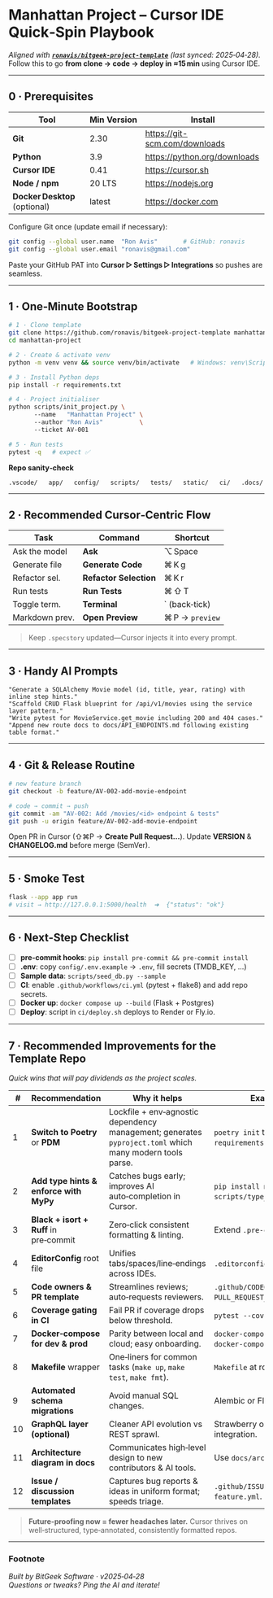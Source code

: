 # Manhattan Project – Cursor IDE Quick‑Spin Playbook  
*Aligned with **[`ronavis/bitgeek-project-template`](https://github.com/ronavis/bitgeek-project-template)** (last synced: 2025‑04‑28).*  Follow this to go **from clone → code → deploy in ≈15 min** using Cursor IDE.

---
## 0 · Prerequisites
| Tool | Min Version | Install |
|------|-------------|---------|
| **Git** | 2.30 | <https://git-scm.com/downloads> |
| **Python** | 3.9 | <https://python.org/downloads> |
| **Cursor IDE** | 0.41 | <https://cursor.sh> |
| **Node / npm** | 20 LTS | <https://nodejs.org> |
| **Docker Desktop** (optional) | latest | <https://docker.com> |

Configure Git once (update email if necessary):
```bash
git config --global user.name  "Ron Avis"       # GitHub: ronavis
git config --global user.email "ronavis@gmail.com"
```
Paste your GitHub PAT into **Cursor ▷ Settings ▷ Integrations** so pushes are seamless.

---
## 1 · One‑Minute Bootstrap
```bash
# 1 · Clone template
git clone https://github.com/ronavis/bitgeek-project-template manhattan-project
cd manhattan-project

# 2 · Create & activate venv
python -m venv venv && source venv/bin/activate   # Windows: venv\Scripts\activate

# 3 · Install Python deps
pip install -r requirements.txt

# 4 · Project initialiser
python scripts/init_project.py \ 
       --name   "Manhattan Project" \ 
       --author "Ron Avis"          \ 
       --ticket AV‑001

# 5 · Run tests
pytest -q   # expect ✅
```
**Repo sanity‑check**
```
.vscode/   app/   config/   scripts/   tests/   static/   ci/   .docs/
```

---
## 2 · Recommended Cursor‑Centric Flow
| Task | Command | Shortcut |
|------|---------|----------|
| Ask the model | **Ask** | ⌥ Space |
| Generate file | **Generate Code** | ⌘ K g |
| Refactor sel. | **Refactor Selection** | ⌘ K r |
| Run tests | **Run Tests** | ⌘ ⇧ T |
| Toggle term. | **Terminal** | ` (back‑tick) |
| Markdown prev. | **Open Preview** | ⌘ P → `preview` |

> Keep `.specstory` updated—Cursor injects it into every prompt.

---
## 3 · Handy AI Prompts
```text
"Generate a SQLAlchemy Movie model (id, title, year, rating) with inline step hints." 
"Scaffold CRUD Flask blueprint for /api/v1/movies using the service layer pattern." 
"Write pytest for MovieService.get_movie including 200 and 404 cases." 
"Append new route docs to docs/API_ENDPOINTS.md following existing table format." 
```

---
## 4 · Git & Release Routine
```bash
# new feature branch
git checkout -b feature/AV‑002‑add‑movie‑endpoint

# code → commit → push
git commit -am "AV‑002: Add /movies/<id> endpoint & tests"
git push -u origin feature/AV‑002‑add‑movie‑endpoint
```
Open PR in Cursor (⇧⌘P → **Create Pull Request…**). Update **VERSION** & **CHANGELOG.md** before merge (SemVer).

---
## 5 · Smoke Test
```bash
flask --app app run
# visit → http://127.0.0.1:5000/health  ➜  {"status": "ok"}
```

---
## 6 · Next‑Step Checklist
- [ ] **pre‑commit hooks**: `pip install pre‑commit && pre‑commit install`
- [ ] **.env**: copy `config/.env.example` → `.env`, fill secrets (TMDB_KEY, …)
- [ ] **Sample data**: `scripts/seed_db.py --sample`
- [ ] **CI**: enable `.github/workflows/ci.yml` (pytest + flake8) and add repo secrets.
- [ ] **Docker up**: `docker compose up --build` (Flask + Postgres)
- [ ] **Deploy**: script in `ci/deploy.sh` deploys to Render or Fly.io.

---
## 7 · **Recommended Improvements for the Template Repo**
*Quick wins that will pay dividends as the project scales.*

| # | Recommendation | Why it helps | Example/Tool |
|---|----------------|-------------|--------------|
| 1 | **Switch to Poetry** or **PDM** | Lockfile + env‑agnostic dependency management; generates `pyproject.toml` which many modern tools parse. | `poetry init` then migrate `requirements.txt` into it. |
| 2 | **Add type hints & enforce with MyPy** | Catches bugs early; improves AI auto‑completion in Cursor. | `pip install mypy` + `scripts/type_check.sh`. |
| 3 | **Black + isort + Ruff** in pre‑commit | Zero‑click consistent formatting & linting. | Extend `.pre‑commit‑config.yaml`. |
| 4 | **EditorConfig** root file | Unifies tabs/spaces/line‑endings across IDEs. | `.editorconfig` at repo root. |
| 5 | **Code owners & PR template** | Streamlines reviews; auto‑requests reviewers. | `.github/CODEOWNERS`, `PULL_REQUEST_TEMPLATE.md`. |
| 6 | **Coverage gating in CI** | Fail PR if coverage drops below threshold. | `pytest --cov` + Coveralls badge. |
| 7 | **Docker‑compose for dev & prod** | Parity between local and cloud; easy onboarding. | `docker-compose.dev.yml` & `docker-compose.prod.yml`. |
| 8 | **Makefile** wrapper | One‑liners for common tasks (`make up`, `make test`, `make fmt`). | `Makefile` at root. |
| 9 | **Automated schema migrations** | Avoid manual SQL changes. | Alembic or Flask‑Migrate. |
|10 | **GraphQL layer (optional)** | Cleaner API evolution vs REST sprawl. | Strawberry or Ariadne integration. |
|11 | **Architecture diagram in docs** | Communicates high‑level design to new contributors & AI tools. | Use `docs/architecture.drawio`. |
|12 | **Issue / discussion templates** | Captures bug reports & ideas in uniform format; speeds triage. | `.github/ISSUE_TEMPLATE/bug.yml`, `feature.yml`. |

> **Future‑proofing now = fewer headaches later.** Cursor thrives on well‑structured, type‑annotated, consistently formatted repos.

---
### Footnote
*Built by BitGeek Software · v2025‑04‑28*  
*Questions or tweaks? Ping the AI and iterate!*

